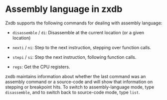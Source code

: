 # Assembly language in zxdb

Zxdb supports the following commands for dealing with assembly language:

  * `disassemble` / `di`: Disassemble at the current location (or a given location)

  * `nexti` / `ni`: Step to the next instruction, stepping over function calls.

  * `stepi` / `si`: Step the next instruction, following function calls.

  * `regs`: Get the CPU registers.

zxdb maintains information about whether the last command was an assembly command or a source-code
and will show that information on stepping or breakpoint hits. To switch to assembly-language mode,
type `disassemble`, and to switch back to source-code mode, type `list`.

